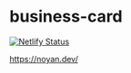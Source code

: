 # business-card
[![Netlify Status](https://api.netlify.com/api/v1/badges/331ab55f-69a1-4829-a8a1-9eb7c327cbeb/deploy-status)](https://app.netlify.com/sites/splendid-beijinho-b141a7/deploys)

https://noyan.dev/
